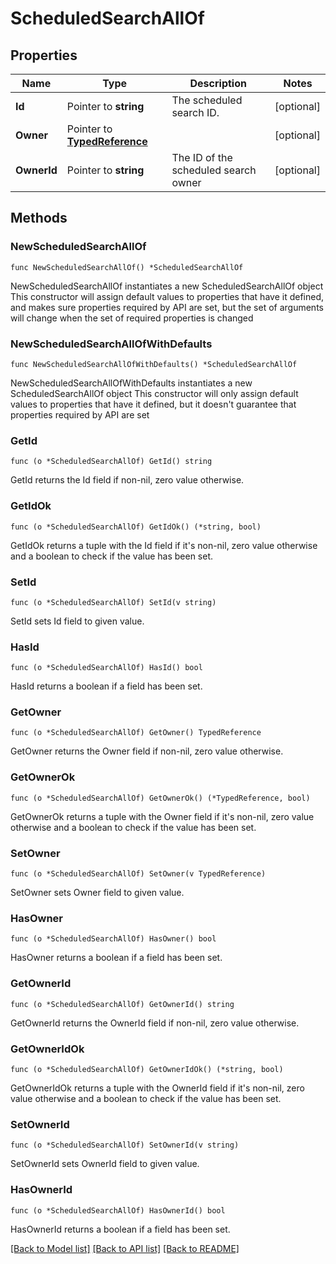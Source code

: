 # ScheduledSearchAllOf

## Properties

Name | Type | Description | Notes
------------ | ------------- | ------------- | -------------
**Id** | Pointer to **string** | The scheduled search ID.  | [optional] 
**Owner** | Pointer to [**TypedReference**](TypedReference.md) |  | [optional] 
**OwnerId** | Pointer to **string** | The ID of the scheduled search owner | [optional] 

## Methods

### NewScheduledSearchAllOf

`func NewScheduledSearchAllOf() *ScheduledSearchAllOf`

NewScheduledSearchAllOf instantiates a new ScheduledSearchAllOf object
This constructor will assign default values to properties that have it defined,
and makes sure properties required by API are set, but the set of arguments
will change when the set of required properties is changed

### NewScheduledSearchAllOfWithDefaults

`func NewScheduledSearchAllOfWithDefaults() *ScheduledSearchAllOf`

NewScheduledSearchAllOfWithDefaults instantiates a new ScheduledSearchAllOf object
This constructor will only assign default values to properties that have it defined,
but it doesn't guarantee that properties required by API are set

### GetId

`func (o *ScheduledSearchAllOf) GetId() string`

GetId returns the Id field if non-nil, zero value otherwise.

### GetIdOk

`func (o *ScheduledSearchAllOf) GetIdOk() (*string, bool)`

GetIdOk returns a tuple with the Id field if it's non-nil, zero value otherwise
and a boolean to check if the value has been set.

### SetId

`func (o *ScheduledSearchAllOf) SetId(v string)`

SetId sets Id field to given value.

### HasId

`func (o *ScheduledSearchAllOf) HasId() bool`

HasId returns a boolean if a field has been set.

### GetOwner

`func (o *ScheduledSearchAllOf) GetOwner() TypedReference`

GetOwner returns the Owner field if non-nil, zero value otherwise.

### GetOwnerOk

`func (o *ScheduledSearchAllOf) GetOwnerOk() (*TypedReference, bool)`

GetOwnerOk returns a tuple with the Owner field if it's non-nil, zero value otherwise
and a boolean to check if the value has been set.

### SetOwner

`func (o *ScheduledSearchAllOf) SetOwner(v TypedReference)`

SetOwner sets Owner field to given value.

### HasOwner

`func (o *ScheduledSearchAllOf) HasOwner() bool`

HasOwner returns a boolean if a field has been set.

### GetOwnerId

`func (o *ScheduledSearchAllOf) GetOwnerId() string`

GetOwnerId returns the OwnerId field if non-nil, zero value otherwise.

### GetOwnerIdOk

`func (o *ScheduledSearchAllOf) GetOwnerIdOk() (*string, bool)`

GetOwnerIdOk returns a tuple with the OwnerId field if it's non-nil, zero value otherwise
and a boolean to check if the value has been set.

### SetOwnerId

`func (o *ScheduledSearchAllOf) SetOwnerId(v string)`

SetOwnerId sets OwnerId field to given value.

### HasOwnerId

`func (o *ScheduledSearchAllOf) HasOwnerId() bool`

HasOwnerId returns a boolean if a field has been set.


[[Back to Model list]](../README.md#documentation-for-models) [[Back to API list]](../README.md#documentation-for-api-endpoints) [[Back to README]](../README.md)


